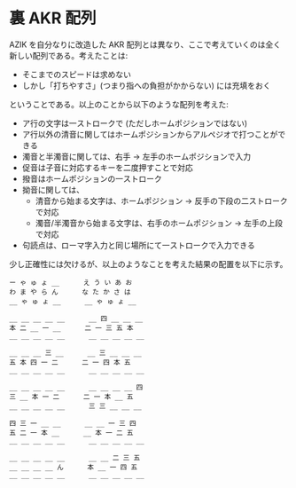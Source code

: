# 裏 AKR 配列

AZIK を自分なりに改造した AKR 配列とは異なり、ここで考えていくのは全く新しい配列である。考えたことは:

* そこまでのスピードは求めない
* しかし「打ちやすさ」(つまり指への負担がかからない) には充填をおく

ということである。以上のことから以下のような配列を考えた:

* ア行の文字は一ストロークで (ただしホームポジションではない)
* ア行以外の清音に関してはホームポジションからアルペジオで打つことができる
* 濁音と半濁音に関しては、右手 -> 左手のホームポジションで入力
* 促音は子音に対応するキーを二度押すことで対応
* 撥音はホームポジションの一ストローク
* 拗音に関しては、
    * 清音から始まる文字は、ホームポジション -> 反手の下段の二ストロークで対応
    * 濁音/半濁音から始まる文字は、右手のホームポジション -> 左手の上段で対応
* 句読点は、ローマ字入力と同じ場所にて一ストロークで入力できる

少し正確性には欠けるが、以上のようなことを考えた結果の配置を以下に示す。


```
ー ゃ ゅ ょ __      え う い あ お
わ ま や ら ん      な た か さ は 
__ ゃ ゅ ょ __      __ ゃ ゅ ょ __
```

```
__ __ __ __ __      __ 四 __ __ __
本 二 __ 一 __      二 一 三 五 本
__ __ __ __ __      __ __ __ __ __
```

```
__ __ __ 三 __      __ 三 __ __ __
五 本 四 一 二      二 一 四 本 五
__ __ __ __ __      __ __ __ __ __
```

```
__ __ __ __ __      __ __ __ __ 四
三 __ 本 一 二      二 一 本 __ 五
__ __ __ __ __      三 三 __ __ __
```

```
四 三 一 __ __      __ __ 一 三 四
五 二 一 本 __      __ 本 一 二 五
__ __ __ __ __      __ __ __ __ __
```

```
__ __ __ __ __      __ __ 二 三 五
__ __ __ __ ん      本 __ 一 四 五
__ __ __ __ __      __ __ __ __ __
```


